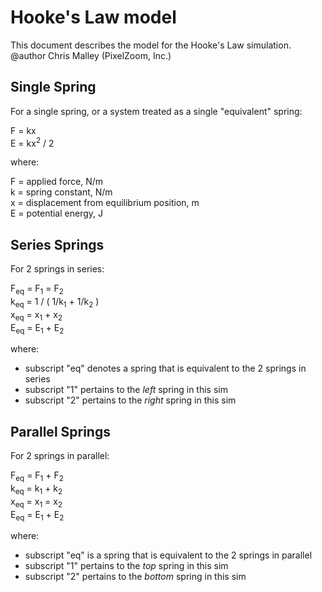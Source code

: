 # Hooke's Law model

This document describes the model for the Hooke's Law simulation.<br>
@author Chris Malley (PixelZoom, Inc.)

## Single Spring

For a single spring, or a system treated as a single "equivalent" spring:

F = kx<br>
E = kx<sup>2</sup> / 2

where:

F = applied force, N/m<br>
k = spring constant, N/m<br>
x = displacement from equilibrium position, m<br>
E = potential energy, J

## Series Springs

For 2 springs in series:

F<sub>eq</sub> = F<sub>1</sub> = F<sub>2</sub><br>
k<sub>eq</sub> = 1 / ( 1/k<sub>1</sub> + 1/k<sub>2</sub> )<br>
x<sub>eq</sub> = x<sub>1</sub> + x<sub>2</sub><br>
E<sub>eq</sub> = E<sub>1</sub> + E<sub>2</sub>

where:

- subscript "eq" denotes a spring that is equivalent to the 2 springs in series
- subscript "1" pertains to the *left* spring in this sim
- subscript "2" pertains to the *right* spring in this sim

## Parallel Springs

For 2 springs in parallel:

F<sub>eq</sub> = F<sub>1</sub> + F<sub>2</sub><br>
k<sub>eq</sub> = k<sub>1</sub> + k<sub>2</sub><br>
x<sub>eq</sub> = x<sub>1</sub> = x<sub>2</sub><br>
E<sub>eq</sub> = E<sub>1</sub> + E<sub>2</sub>

where:

- subscript "eq" is a spring that is equivalent to the 2 springs in parallel
- subscript "1" pertains to the *top* spring in this sim
- subscript "2" pertains to the *bottom* spring in this sim

